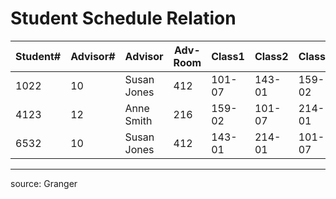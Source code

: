 # Student Schedule Relation

Student#	|	Advisor#	|	Advisor	|	Adv-Room	|	Class1	|	Class2	|	Class3
---	|	---	|	---	|	---	|	---	|	---	|	---
1022	|	10	|	Susan Jones	|	412	|	101-07	|	143-01	|	159-02
4123	|	12	|	Anne Smith	|	216	|	159-02	|	101-07	|	214-01
6532	|	10	|	Susan Jones	|	412	|	143-01	|	214-01	|	101-07

<hr>

source: Granger
